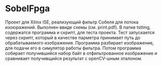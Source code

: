 # SobelFpga
Проект для Xilinx ISE, реализующий фильтр Собеля для потока изоюражений. Выполнен ввиде схемы (см. print.pdf).
В папке tstImg, содержатся программа и скрипт, для теста проекта. 
Тест запускается через скрипт, который в качестве парметра принимает путь до обрабатываемого изображения.
Программа разбирает изображение, для подачи его в симулятор работы фильтра.
Потом программа собирает получившийся набор байт в отфильтрованное изображение 
и сравнивает получивщийся результат с openCV-шным эталоном.

